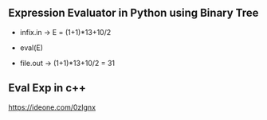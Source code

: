 ## Expression Evaluator in Python using Binary Tree

* infix.in -> E = (1+1)*13+10/2

* eval(E)

* file.out -> (1+1)*13+10/2 = 31

## Eval Exp in c++

https://ideone.com/0zIgnx
